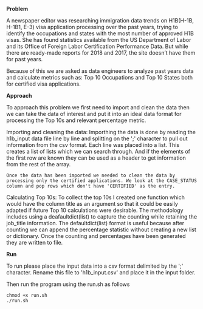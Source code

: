 **Problem**

A newspaper editor was researching immigration data trends on H1B(H-1B, H-1B1, E-3) visa application processing over the past years, trying to identify the occupations and states with the most number of approved H1B visas. She has found statistics available from the US Department of Labor and its Office of Foreign Labor Certification Performance Data. But while there are ready-made reports for 2018 and 2017, the site doesn’t have them for past years.

Because of this we are asked as data engineers to analyze past years data and calculate metrics such as: Top 10 Occupations and Top 10 States both for certified visa applications. 

**Approach**

To approach this problem we first need to import and clean the data then we can take the data of interest and put it into an ideal data format for processing the Top 10s and relevant percentage metric.

Importing and cleaning the data: 
	Importhing the data is done by reading the h1b_input data file line by line and splitting on the ';' character to pull out information from the csv format. Each line was placed into a list. This creates a list of lists which we can search through. And if the elements of the first row are known they can be used as a header to get information from the rest of the array.

	Once the data has been imported we needed to clean the data by processing only the certified applications. We look at the CASE_STATUS column and pop rows which don't have 'CERTIFIED' as the entry.

Calculating Top 10s:
	To collect the top 10s I created one function which would have the column title as an argument so that it could be easily adapted if future Top 10 calculations were desirable. The methodology includes using a deafaultdict(list) to capture the counting while retaining the job_title information. The defaultdict(list) format is useful because after counting we can append the percentage statistic without creating a new list or dictionary. Once the counting and percentages have been generated they are written to file.

**Run**

To run please place the input data into a csv format delimited by the ';' character. Rename this file to 'h1b_input.csv' and place it in the input folder.

Then run the program using the run.sh as follows
````
chmod +x run.sh
./run.sh
````
